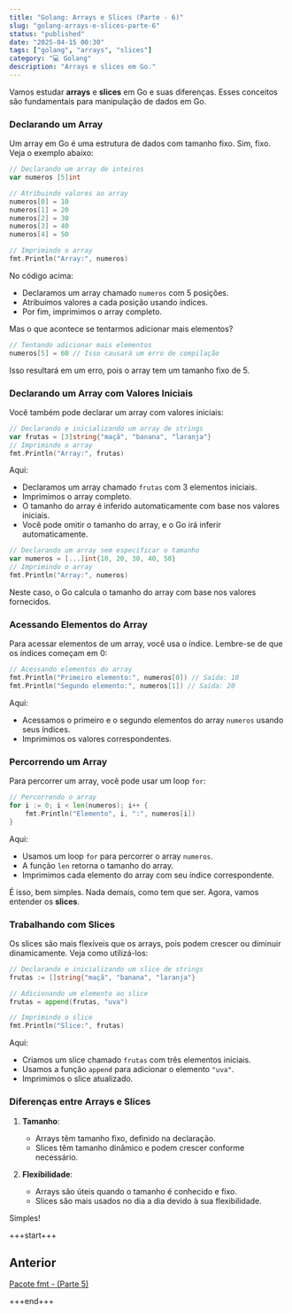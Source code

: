```yaml
---
title: "Golang: Arrays e Slices (Parte - 6)"
slug: "golang-arrays-e-slices-parte-6"
status: "published"
date: "2025-04-15 00:30"
tags: ["golang", "arrays", "slices"]
category: "💻 Golang"
description: "Arrays e slices em Go."
---
```


Vamos estudar **arrays** e **slices** em Go e suas diferenças. Esses conceitos são fundamentais para manipulação de dados em Go.

### Declarando um Array
Um array em Go é uma estrutura de dados com tamanho fixo. Sim, fixo.
Veja o exemplo abaixo:

```go
// Declarando um array de inteiros
var numeros [5]int

// Atribuindo valores ao array
numeros[0] = 10
numeros[1] = 20
numeros[2] = 30
numeros[3] = 40
numeros[4] = 50

// Imprimindo o array
fmt.Println("Array:", numeros)
```

No código acima:
- Declaramos um array chamado `numeros` com 5 posições.
- Atribuímos valores a cada posição usando índices.
- Por fim, imprimimos o array completo.

Mas o que acontece se tentarmos adicionar mais elementos?

```go
// Tentando adicionar mais elementos
numeros[5] = 60 // Isso causará um erro de compilação
```
Isso resultará em um erro, pois o array tem um tamanho fixo de 5.

### Declarando um Array com Valores Iniciais
Você também pode declarar um array com valores iniciais:

```go
// Declarando e inicializando um array de strings
var frutas = [3]string{"maçã", "banana", "laranja"}
// Imprimindo o array
fmt.Println("Array:", frutas)
```
Aqui:
- Declaramos um array chamado `frutas` com 3 elementos iniciais.
- Imprimimos o array completo.
- O tamanho do array é inferido automaticamente com base nos valores iniciais.
- Você pode omitir o tamanho do array, e o Go irá inferir automaticamente.

```go
// Declarando um array sem especificar o tamanho
var numeros = [...]int{10, 20, 30, 40, 50}
// Imprimindo o array
fmt.Println("Array:", numeros)
```

Neste caso, o Go calcula o tamanho do array com base nos valores fornecidos.

### Acessando Elementos do Array
Para acessar elementos de um array, você usa o índice. Lembre-se de que os índices começam em 0:

```go
// Acessando elementos do array
fmt.Println("Primeiro elemento:", numeros[0]) // Saída: 10
fmt.Println("Segundo elemento:", numeros[1]) // Saída: 20
```
Aqui:
- Acessamos o primeiro e o segundo elementos do array `numeros` usando seus índices.
- Imprimimos os valores correspondentes.

### Percorrendo um Array
Para percorrer um array, você pode usar um loop `for`:

```go
// Percorrendo o array
for i := 0; i < len(numeros); i++ {
    fmt.Println("Elemento", i, ":", numeros[i])
}
```
Aqui:
- Usamos um loop `for` para percorrer o array `numeros`.
- A função `len` retorna o tamanho do array.
- Imprimimos cada elemento do array com seu índice correspondente.


É isso, bem simples. Nada demais, como tem que ser. Agora, vamos entender os **slices**.


### Trabalhando com Slices
Os slices são mais flexíveis que os arrays, pois podem crescer ou diminuir dinamicamente. Veja como utilizá-los:

```go
// Declarando e inicializando um slice de strings
frutas := []string{"maçã", "banana", "laranja"}

// Adicionando um elemento ao slice
frutas = append(frutas, "uva")

// Imprimindo o slice
fmt.Println("Slice:", frutas)
```

Aqui:
- Criamos um slice chamado `frutas` com três elementos iniciais.
- Usamos a função `append` para adicionar o elemento `"uva"`.
- Imprimimos o slice atualizado.

### Diferenças entre Arrays e Slices
1. **Tamanho**:
   - Arrays têm tamanho fixo, definido na declaração.
   - Slices têm tamanho dinâmico e podem crescer conforme necessário.

2. **Flexibilidade**:
   - Arrays são úteis quando o tamanho é conhecido e fixo.
   - Slices são mais usados no dia a dia devido à sua flexibilidade.


Simples!

+++start+++

## Anterior
[Pacote fmt - (Parte 5)](5.pacote-fmt)


+++end+++